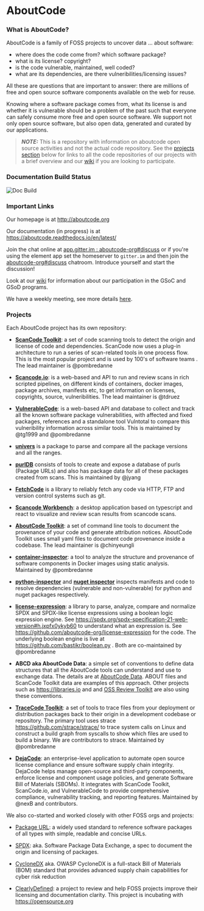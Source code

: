 # AboutCode

### What is AboutCode?

AboutCode is a family of FOSS projects to uncover data ... about software:

-   where does the code come from? which software package?
-   what is its license? copyright?
-   is the code vulnerable, maintained, well coded?
-   what are its dependencies, are there vulneribilities/licensing issues?

All these are questions that are important to answer: there are millions of free
and open source software components available on the web for reuse.

Knowing where a software package comes from, what its license is and whether it
is vulnerable should be a problem of the past such that everyone can safely
consume more free and open source software. We support not only open source
software, but also open data, generated and curated by our applications.

> **_NOTE:_** This is a repository with information on aboutcode open source
> activities and not the actual code repository. See the
> [projects section](https://github.com/aboutcode-org/aboutcode#projects) below
> for links to all the code repositories of our projects with a brief overview
> and our [wiki](https://github.com/aboutcode-org/aboutcode/wiki) if you are
> looking to participate.

### Documentation Build Status

![Doc Build](https://github.com/aboutcode-org/aboutcode/actions/workflows/docs-ci.yml/badge.svg)

### Important Links

Our homepage is at http://aboutcode.org

Our documentation (in progress) is at
https://aboutcode.readthedocs.io/en/latest/

Join the chat online at
[app.gitter.im : aboutcode-org#discuss](https://app.gitter.im/#/room/#aboutcode-org_discuss:gitter.im)
or if you're using the element app set the homeserver to `gitter.im` and then
join the
[aboutcode-org#discuss](https://matrix.to/#/#aboutcode-org_discuss:gitter.im)
chatroom. Introduce yourself and start the discussion!

Look at our [wiki](https://github.com/aboutcode-org/aboutcode/wiki) for
information about our participation in the GSoC and GSoD programs.

We have a weekly meeting, see more details
[here](https://github.com/aboutcode-org/aboutcode/wiki/MeetingMinutes).

### Projects

Each AboutCode project has its own repository:

-   **[ScanCode Toolkit](https://github.com/aboutcode-org/scancode-toolkit)**: a
    set of code scanning tools to detect the origin and license of code and
    dependencies. ScanCode now uses a plug-in architecture to run a series of
    scan-related tools in one process flow. This is the most popular project and
    is used by 100's of software teams . The lead maintainer is @pombredanne

-   **[Scancode.io](https://github.com/aboutcode-org/scancode.io)**: is a
    web-based and API to run and review scans in rich scripted pipelines, on
    different kinds of containers, docker images, package archives, manifests
    etc, to get information on licenses, copyrights, source, vulneribilities.
    The lead maintainer is @tdruez

-   **[VulnerableCode](https://github.com/aboutcode-org/vulnerablecode)**: is a
    web-based API and database to collect and track all the known software
    package vulnerabilities, with affected and fixed packages, references and a
    standalone tool Vulntotal to compare this vulneribility information across
    similar tools. This is maintained by @tg1999 and @pombredanne

-   **[univers](https://github.com/aboutcode-org/univers)** is a package to
    parse and compare all the package versions and all the ranges.

-   **[purlDB](https://github.com/aboutcode-org/purldb)** consists of tools to
    create and expose a database of purls (Package URLs) and also has package
    data for all of these packages created from scans. This is maintained by
    @jyang

-   **[FetchCode](https://github.com/aboutcode-org/fetchcode)** is a library to
    reliably fetch any code via HTTP, FTP and version control systems such as
    git.

-   **[Scancode Workbench](https://github.com/aboutcode-org/scancode-workbench)**:
    a desktop application based on typescript and react to visualize and review
    scan results from scancode scans.

-   **[AboutCode Toolkit](https://github.com/aboutcode-org/aboutcode-toolkit)**:
    a set of command line tools to document the provenance of your code and
    generate attribution notices. AboutCode Toolkit uses small yaml files to
    document code provenance inside a codebase. The lead maintainer is
    @chinyeungli

-   **[container-inspector](https://github.com/aboutcode-org/container-inspector)**:
    a tool to analyze the structure and provenance of software components in
    Docker images using static analysis. Maintained by @pombredanne

-   **[python-inspector](https://github.com/aboutcode-org/python-inspector)**
    and **[nuget inspector](https://github.com/aboutcode-org/nuget-inspector/)**
    inspects manifests and code to resolve dependencies (vulnerable and
    non-vulnerable) for python and nuget packages respectively.

-   **[license-expression](https://github.com/aboutcode-org/license-expression/)**:
    a library to parse, analyze, compare and normalize SPDX and SPDX-like
    license expressions using a boolean logic expression engine. See
    https://spdx.org/spdx-specification-21-web-version#h.jxpfx0ykyb60 to
    understand what an expression is. See
    https://github.com/aboutcode-org/license-expression for the code. The
    underlying boolean engine is live at https://github.com/bastikr/boolean.py .
    Both are co-maintained by @pombredanne

-   **ABCD aka AboutCode Data**: a simple set of conventions to define data
    structures that all the AboutCode tools can understand and use to exchange
    data. The details are at
    [AboutCode Data](https://aboutcode.readthedocs.io/en/latest/aboutcode-data/abcd.html).
    ABOUT files and ScanCode Toolkit data are examples of this approach. Other
    projects such as https://libraries.io and and
    [OSS Review Toolkit](https://github.com/heremaps/oss-review-toolkit) are
    also using these conventions.

-   **[TraceCode Toolkit](https://github.com/aboutcode-org/tracecode-toolkit)**:
    a set of tools to trace files from your deployment or distribution packages
    back to their origin in a development codebase or repository. The primary
    tool uses strace https://github.com/strace/strace/ to trace system calls on
    Linux and construct a build graph from syscalls to show which files are used
    to build a binary. We are contributors to strace. Maintained by @pombredanne

-   **[DejaCode](https://github.com/aboutcode-org/dejacode)**: an enterprise-level
    application to automate open source license compliance and ensure software supply
    chain integrity. DejaCode helps manage open-source and third-party components, enforce
    license and component usage policies, and generate Software Bill of Materials (SBOMs).
    It integrates with ScanCode Toolkit, ScanCode.io, and VulnerableCode to provide
    comprehensive compliance, vulnerability tracking, and reporting features.
    Maintained by @nexB and contributors.


We also co-started and worked closely with other FOSS orgs and projects:

-   [Package URL](https://github.com/package-url): a widely used standard to
    reference software packages of all types with simple, readable and concise
    URLs.

-   [SPDX](http://SPDX.org): aka. Software Package Data Exchange, a spec to
    document the origin and licensing of packages.

-   [CycloneDX](https://cyclonedx.org) aka. OWASP CycloneDX is a full-stack Bill
    of Materials (BOM) standard that provides advanced supply chain capabilities
    for cyber risk reduction

-   [ClearlyDefined](https://ClearlyDefined.io): a project to review and help
    FOSS projects improve their licensing and documentation clarity. This
    project is incubating with https://opensource.org
